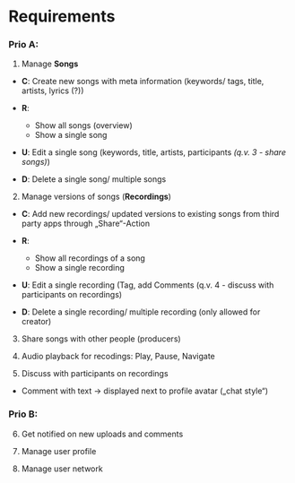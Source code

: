 # Requirements

### Prio A:

1. Manage **Songs**

- **C**: Create new songs with meta information (keywords/ tags, title, artists, lyrics (?))

- **R**:

  - Show all songs (overview)​
  - Show a single song

- **U**: Edit a single song (keywords, title, artists, participants _(q.v. 3 - share songs)_)

- **D**: Delete a single song/ multiple songs

2. Manage versions of songs (**Recordings**)

- **C**: Add new recordings/ updated versions to existing songs from third party apps through „Share“-Action

- **R**:

  - Show all recordings of a song
  - Show a single recording

- **U**: Edit a single recording (Tag, add Comments (q.v. 4 - discuss with participants on recordings)

- **D**: Delete a single recording/ multiple recording (only allowed for creator)

3. Share songs with other people (producers)

4. Audio playback for recodings: Play, Pause, Navigate

5. Discuss with participants on recordings

- Comment with text -> displayed next to profile avatar („chat style“)

### Prio B:

6. Get notified on new uploads and comments

7. Manage user profile

8. Manage user network
